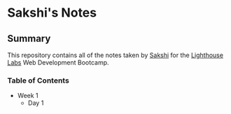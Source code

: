 # Sakshi's Notes


## Summary 

This repository contains all of the notes taken by [Sakshi](https://github.com/Sakshi893) for the [Lighthouse Labs](https://www.lighthouselabs.ca/) Web Development Bootcamp.


### Table of Contents
* Week 1
   * Day 1
